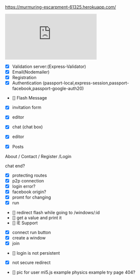 
https://murmuring-escarpment-61325.herokuapp.com/

![git hub ](https://github.com/thisismrsanjay/i2tr/blob/master/i2tr.pdf)
* [x] Validation server:(Express-Validator)
* [x] Email(Nodemailer)
* [x] Registration 
* [x] Authentication (passport-local,express-session,passport-facebook,passport-google-auth20) 
* [] Flash Message
* [x] invitation form 
* [x] editor
* [x] chat (chat box)
* [x] editor
* [x] Posts




About / Contact / Register /Login

chat end?
* [x] protecting routes
* [x] p2p connection
* [x] login error?
* [x] facebook origin?
* [x] promt for changing
* [x] run 
* [] redirect flash while going to /windows/:id
* []  get a value and print it   
* [] IE Support
* [x] connect run button
* [x]  create a window
* [x]  join
* [] login is not persistent
* [x] not secure redirect
* [] pic for user
ml5.js example 
physics example try page
404?

